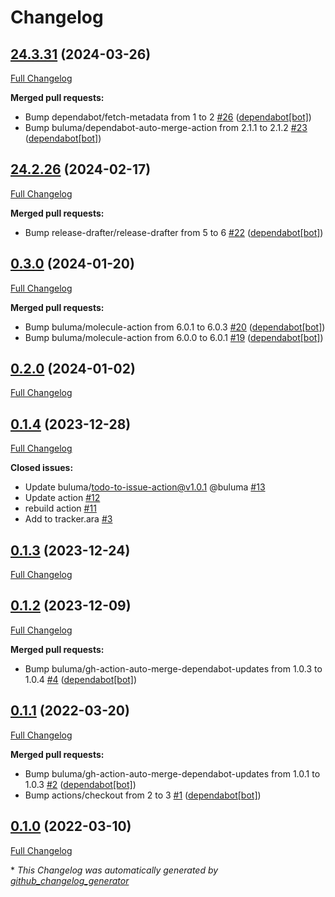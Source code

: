 # Changelog

## [24.3.31](https://github.com/buluma/ansible-role-ara/tree/24.3.31) (2024-03-26)

[Full Changelog](https://github.com/buluma/ansible-role-ara/compare/24.2.26...24.3.31)

**Merged pull requests:**

- Bump dependabot/fetch-metadata from 1 to 2 [\#26](https://github.com/buluma/ansible-role-ara/pull/26) ([dependabot[bot]](https://github.com/apps/dependabot))
- Bump buluma/dependabot-auto-merge-action from 2.1.1 to 2.1.2 [\#23](https://github.com/buluma/ansible-role-ara/pull/23) ([dependabot[bot]](https://github.com/apps/dependabot))

## [24.2.26](https://github.com/buluma/ansible-role-ara/tree/24.2.26) (2024-02-17)

[Full Changelog](https://github.com/buluma/ansible-role-ara/compare/0.3.0...24.2.26)

**Merged pull requests:**

- Bump release-drafter/release-drafter from 5 to 6 [\#22](https://github.com/buluma/ansible-role-ara/pull/22) ([dependabot[bot]](https://github.com/apps/dependabot))

## [0.3.0](https://github.com/buluma/ansible-role-ara/tree/0.3.0) (2024-01-20)

[Full Changelog](https://github.com/buluma/ansible-role-ara/compare/0.2.0...0.3.0)

**Merged pull requests:**

- Bump buluma/molecule-action from 6.0.1 to 6.0.3 [\#20](https://github.com/buluma/ansible-role-ara/pull/20) ([dependabot[bot]](https://github.com/apps/dependabot))
- Bump buluma/molecule-action from 6.0.0 to 6.0.1 [\#19](https://github.com/buluma/ansible-role-ara/pull/19) ([dependabot[bot]](https://github.com/apps/dependabot))

## [0.2.0](https://github.com/buluma/ansible-role-ara/tree/0.2.0) (2024-01-02)

[Full Changelog](https://github.com/buluma/ansible-role-ara/compare/0.1.4...0.2.0)

## [0.1.4](https://github.com/buluma/ansible-role-ara/tree/0.1.4) (2023-12-28)

[Full Changelog](https://github.com/buluma/ansible-role-ara/compare/0.1.3...0.1.4)

**Closed issues:**

- Update buluma/todo-to-issue-action@v1.0.1 @buluma [\#13](https://github.com/buluma/ansible-role-ara/issues/13)
- Update action [\#12](https://github.com/buluma/ansible-role-ara/issues/12)
- rebuild action [\#11](https://github.com/buluma/ansible-role-ara/issues/11)
- Add to tracker.ara [\#3](https://github.com/buluma/ansible-role-ara/issues/3)

## [0.1.3](https://github.com/buluma/ansible-role-ara/tree/0.1.3) (2023-12-24)

[Full Changelog](https://github.com/buluma/ansible-role-ara/compare/0.1.2...0.1.3)

## [0.1.2](https://github.com/buluma/ansible-role-ara/tree/0.1.2) (2023-12-09)

[Full Changelog](https://github.com/buluma/ansible-role-ara/compare/0.1.1...0.1.2)

**Merged pull requests:**

- Bump buluma/gh-action-auto-merge-dependabot-updates from 1.0.3 to 1.0.4 [\#4](https://github.com/buluma/ansible-role-ara/pull/4) ([dependabot[bot]](https://github.com/apps/dependabot))

## [0.1.1](https://github.com/buluma/ansible-role-ara/tree/0.1.1) (2022-03-20)

[Full Changelog](https://github.com/buluma/ansible-role-ara/compare/0.1.0...0.1.1)

**Merged pull requests:**

- Bump buluma/gh-action-auto-merge-dependabot-updates from 1.0.1 to 1.0.3 [\#2](https://github.com/buluma/ansible-role-ara/pull/2) ([dependabot[bot]](https://github.com/apps/dependabot))
- Bump actions/checkout from 2 to 3 [\#1](https://github.com/buluma/ansible-role-ara/pull/1) ([dependabot[bot]](https://github.com/apps/dependabot))

## [0.1.0](https://github.com/buluma/ansible-role-ara/tree/0.1.0) (2022-03-10)

[Full Changelog](https://github.com/buluma/ansible-role-ara/compare/b788224f3c38c2a4e5a05c7ffe4bbd8e1e9db1bc...0.1.0)



\* *This Changelog was automatically generated by [github_changelog_generator](https://github.com/github-changelog-generator/github-changelog-generator)*
